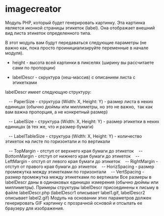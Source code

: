 # imagecreator

Модуль PHP, который будет генерировать картинку.
Эта картинка является иконкой страницы этикеток (label). Она отображает внешний вид
листа этикеток определенного типа.

В этот модуль вам будут передаваться следующие параметры (не важно как, пока просто
проинициализируйте переменные в начале модуля).

- height - высота всей картинки в пикселях (ширину вы рассчитаете сами по пропорции)

- labelDescr - скруктура (хеш-массив) с описанием листа с этикетками

labelDescr имеет следующую структуру:

   -- PaperSize - структура (Width: X, Height: Y) - размер листа в неких единицах (обычно
дюймы или миллиметры, но это не важно,  так как вам важна пропорция, а не конкретный
размер)

   -- LabelSize - структура (Width: X, Height: Y) - размер этикетки в неких единицах (в тех же,
что и размер бумаги)

   -- LabelTableSize - структура (Width: X, Height: Y) - количество этикеток на листе по
горизонтали и по вертикали

   -- TopMargin - отступ от верхнего края бумаги до этикеток
   -- BottomMargin - отступ от нижнего края бумаги до этикеток
   -- LeftMargin - отступ от левого края бумаги до этикеток
   -- RightMargin - отступ от правого края бумаги до этикеток
   -- HorizSpacing - размер промежутка между этикетками по горизонтали
   -- VertSpacing - размер промежутка между этикетками по вертикали
Все размеры в labelDescr даны в одинаковых единицах измерения (обычно дюймы или
миллиметры). Примеры структуры labelDescr присоединены к письму в файле labelDescr.php
(labelDescr1 описывает label1.gif, labelDescr2 описывает label2.gif) Модуль на основании этих
параметров должен генерировать GIF картинку c прозрачной основой и отсылать ее браузеру
для изображения.
